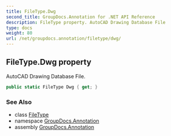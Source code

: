 ```yaml
---
title: FileType.Dwg
second_title: GroupDocs.Annotation for .NET API Reference
description: FileType property. AutoCAD Drawing Database File
type: docs
weight: 80
url: /net/groupdocs.annotation/filetype/dwg/
---
```

## FileType.Dwg property

AutoCAD Drawing Database File.

```csharp
public static FileType Dwg { get; }
```

### See Also

* class [FileType](../)
* namespace [GroupDocs.Annotation](../../filetype/)
* assembly [GroupDocs.Annotation](../../../)


